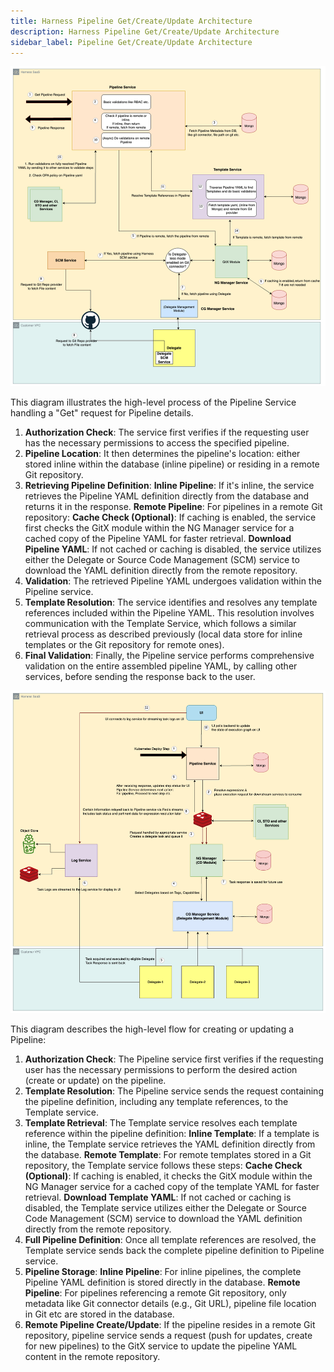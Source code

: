 ```yaml
---
title: Harness Pipeline Get/Create/Update Architecture
description: Harness Pipeline Get/Create/Update Architecture
sidebar_label: Pipeline Get/Create/Update Architecture
---
```


![](./static/harness_pipeline_get_operation_architecture.png)

This diagram illustrates the high-level process of the Pipeline Service handling a "Get" request for Pipeline details.

1. **Authorization Check**: The service first verifies if the requesting user has the necessary permissions to access the specified pipeline.
2. **Pipeline Location**: It then determines the pipeline's location: either stored inline within the database (inline pipeline) or residing in a remote Git repository.
3. **Retrieving Pipeline Definition**:
    **Inline Pipeline**: If it's inline, the service retrieves the Pipeline YAML definition directly from the database and returns it in the response.
    **Remote Pipeline**: For pipelines in a remote Git repository:
        **Cache Check (Optional)**: If caching is enabled, the service first checks the GitX module within the NG Manager service for a cached copy of the Pipeline YAML for faster retrieval.
        **Download Pipeline YAML**: If not cached or caching is disabled, the service utilizes either the Delegate or Source Code Management (SCM) service to download the YAML definition directly from the remote repository.
4. **Validation**: The retrieved Pipeline YAML undergoes validation within the Pipeline service.
5. **Template Resolution**: The service identifies and resolves any template references included within the Pipeline YAML. This resolution involves communication with the Template Service, which follows a similar retrieval process as described previously (local data store for inline templates or the Git repository for remote ones).
6. **Final Validation**: Finally, the Pipeline service performs comprehensive validation on the entire assembled pipeline YAML, by calling other services, before sending the response back to the user.


![](./static/harness_pipeline_create_update_operations_architecture.png)

This diagram describes the high-level flow for creating or updating a Pipeline:

1. **Authorization Check**: The Pipeline service first verifies if the requesting user has the necessary permissions to perform the desired action (create or update) on the pipeline.
2. **Template Resolution**: The Pipeline service sends the request containing the pipeline definition, including any template references, to the Template service.
3. **Template Retrieval**: The Template service resolves each template reference within the pipeline definition:
    **Inline Template**: If a template is inline, the Template service retrieves the YAML definition directly from the database.
    **Remote Template**: For remote templates stored in a Git repository, the Template service follows these steps:
        **Cache Check (Optional)**: If caching is enabled, it checks the GitX module within the NG Manager service for a cached copy of the template YAML for faster retrieval.
        **Download Template YAML**: If not cached or caching is disabled, the Template service utilizes either the Delegate or Source Code Management (SCM) service to download the YAML definition directly from the remote repository.
4. **Full Pipeline Definition**: Once all template references are resolved, the Template service sends back the complete pipeline definition to Pipeline service.
5. **Pipeline Storage**:
    **Inline Pipeline**: For inline pipelines, the complete Pipeline YAML definition is stored directly in the database.
    **Remote Pipeline**: For pipelines referencing a remote Git repository, only metadata like Git connector details (e.g., Git URL), pipeline file location in Git etc are stored in the database.
6. **Remote Pipeline Create/Update**: If the pipeline resides in a remote Git repository, pipeline service sends a request (push for updates, create for new pipelines) to the GitX service to update the pipeline YAML content in the remote repository.
